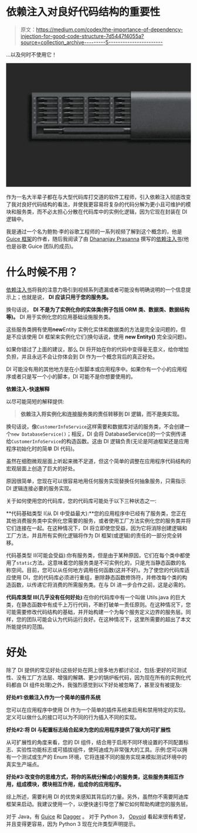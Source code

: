 # 依赖注入对良好代码结构的重要性

> 原文：<https://medium.com/codex/the-importance-of-dependency-injection-for-good-code-structure-7d5447f4055a?source=collection_archive---------5----------------------->

…以及何时不使用它！

![](img/a7674d1af7815286b9e977cb7f7dd2ab.png)

作为一名大半辈子都在与大型代码库打交道的软件工程师，引入依赖注入彻底改变了我对良好代码结构的看法，并使我更容易将复杂的代码分解为更小且可维护的模块和服务类，而不必太担心分散在代码库中的实例化逻辑，因为它现在封装在 DI 逻辑中。

我是通过一个名为鲍勃·李的谷歌工程师的一系列视频了解到这个概念的，他是 [Guice 框架](https://github.com/google/guice)的作者，随后我阅读了由 [Dhananjay Prasanna](https://www.amazon.com/s/ref=dp_byline_sr_ebooks_1?ie=UTF8&field-author=Dhananjay+Prasanna&text=Dhananjay+Prasanna&sort=relevancerank&search-alias=digital-text) 撰写的[依赖注入书](https://www.amazon.com/Dependency-Injection-Design-patterns-Spring-ebook-dp-B0977ZS7P8/dp/B0977ZS7P8/ref=mt_other?_encoding=UTF8&me=&qid=1634485672)(他也是谷歌 Guice 团队的成员)。

# 什么时候不用？

[依赖注入书](https://www.amazon.com/Dependency-Injection-Design-patterns-Spring-ebook-dp-B0977ZS7P8/dp/B0977ZS7P8/ref=mt_other?_encoding=UTF8&me=&qid=1634485672)将我的注意力吸引到视频系列遗漏或者可能没有明确说明的一个信息提示上；也就是说， **DI 应该只用于您的服务类。**

换句话说， **DI 不是为了实例化你的实体类(例子包括 ORM 类、数据类、数据结构等)。** DI 用于实例化您的应用基础设施服务类。

这些服务类拥有使用**new**Entity 实例化实体和数据类的方法是完全没问题的，但是不应该使用 DI 框架来实例化它们(换句话说，使用 **new Entity()** 完全没问题)。

如果你错过了上面的建议，那么 DI 将开始在你的代码中变得毫无意义，给你增加负担，并且永远不会让你体会到 DI 作为一个概念背后的真正好处。

DI 可能没有用的其他地方是在小型脚本或应用程序中。如果你有一个小的应用程序或者只是写一个小的脚本，DI 可能不是你想要使用的。

**依赖注入-快速解释**

以尽可能简短的解释提供:

> **依赖注入将实例化和连接服务类的责任转移到 DI 逻辑，而不是类实现。**

换句话说，像`CustomerInfoService`这样需要和数据库对话的服务类，不会创建一个`new DatabaseService()`；相反，DI 会将 DatabaseService()的一个实例传递给`CustomerInfoService`的构造函数。这由 DI 逻辑负责(无论是阿迪框架还是应用程序初始化时的简单 DI 代码)。

虽然在细胞微观层面上听起来微不足道，但这个简单的调整在应用程序代码结构的宏观层面上创造了巨大的好处。

原因很简单，您现在可以很容易地用任何服务实现替换任何抽象服务，只需指示 DI 逻辑连接必要的服务实现。

关于如何使用您的代码库，您的代码库可能处于以下三种状态之一:

**代码基础类型 I(从 DI 中受益最大):**您的应用程序中已经有了服务类，您正在其他消费服务类中实例化您需要的服务，或者使用工厂方法实例化您的服务类并将它们连接在一起。在这种情况下，DI 将立即使您受益，因为它将消除创建逻辑和工厂方法，并且所有实例化逻辑将作为 DI 框架(或逻辑)的责任的一部分完全转移。

代码基类型 II(可能会受益):你有服务类，但是由于某种原因，它们在每个类中都使用了`static`方法。这意味着您的服务类是不可实例化的，只是充当静态函数的名称空间。目前，您可以从任何地方调用任何函数(这并不好)。为了使您的代码库适应使用 DI，您的代码库必须进行重组，删除静态函数修饰符，并修改每个类的构造函数，以传递它将消费的所需服务类。在与 DI 进一步合作之前，这是必需的。

**代码库类型 III(几乎没有任何好处)**:在你的代码库中有一个叫做 Utils.java 的巨大类，在静态函数中有成千上万行代码，不断打破单一责任原则。在这种情况下，您可能需要修改代码结构的基础，并开始构建一个为每个服务定义边界的服务层。同样，您的团队可能会认为代码运行良好。在这种情况下，这里所需要的超出了本文所能提供的范围。

# 好处

除了 DI 提供的常见好处(这些好处在网上很多地方都讨论过，包括:更好的可测试性、没有工厂方法层、增强的解耦、更少的锅炉板代码，因为现在所有的实例化代码都由 DI 组件处理)之外，我强烈感觉到以下好处被忽略了，甚至没有被提及:

**好处#1:依赖注入作为一个简单的插件系统**

您可以在应用程序中使用 DI 作为一个简单的插件系统来启用和禁用特定的实现。定义可以做什么的接口可以为不同的行为插入不同的实现。

**好处#2:将 DI 与配置标志结合起来为您的应用程序提供了强大的可扩展性**

从可扩展性的角度来看，您的 DI 组件，结合用于启用不同环境设置的不同配置标志、实验性功能标志或可插拔组件，使阿迪成为非常强大的工具。示例:您可以拥有一个测试或生产的 Enum 环境，它将连接不同的服务实现来模拟测试环境中的真实生产端点。

**好处#3:改变你的思维方式，将你的系统分解成小的服务类，这些服务类相互作用，组成模块，模块相互作用，组成你的应用程序。**

综上所述，需要利用 DI 的优势来感知其背后的力量。另外，虽然你不需要阿迪库框架来启动。我建议使用一个，以便快速引导您了解它如何帮助构建您的服务层。

对于 Java，有 [Guice](https://github.com/google/guice) 和 [Dagger](https://github.com/google/dagger) 。
对于 Python 3， [Opyoid](https://github.com/illuin-tech/opyoid) 看起来很有希望，并且变得更容易，因为 Python 3 现在允许类型声明提示。